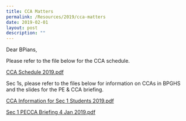 ```yaml
---
title: CCA Matters
permalink: /Resources/2019/cca-matters
date: 2019-02-01
layout: post
description: ""
---
```

Dear BPians,

  

Please refer to the file below for the CCA schedule.

[CCA Schedule 2019.pdf](/files/CCA%20Schedule%202019%20.pdf)

  

Sec 1s, please refer to the files below for information on CCAs in BPGHS and the slides for the PE & CCA briefing.

[CCA Information for Sec 1 Students 2019.pdf](/files/CCA%20Information%20for%20Sec%201%20Students%202019.pdf)

[Sec 1 PECCA Briefing 4 Jan 2019.pdf](/files/Sec%201%20PECCA%20Briefing%204%20Jan%202019.pdf)